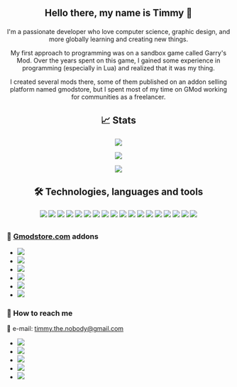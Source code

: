 ## <p align="center">Hello there, my name is Timmy 👋
<p align="center">I'm a passionate developer who love computer science, graphic design, and more globally learning and creating new things.

<p align="center">My first approach to programming was on a sandbox game called Garry's Mod. Over the years spent on this game, I gained some experience in programming (especially in Lua) and realized that it was my thing.

<p align="center">I created several mods there, some of them published on an addon selling platform named gmodstore, but I spent most of my time on GMod working for communities as a freelancer.

## <p align="center">📈 Stats
<p align="center">
    <img src="https://github-readme-stats.vercel.app/api?username=Timmy-the-nobody&count_private=true&show_icons=true&theme=github_dark&include_all_commits=true">
</p>
<p align="center">
    <img src="https://github-readme-stats.vercel.app/api/top-langs/?username=Timmy-the-nobody&theme=github_dark">
</p>
<p align="center">
    <a href=”https://wakatime.com/@TimmyTheNobody”>
        <img src="https://wakatime.com/badge/user/82906db0-5de5-44ab-a813-73c42b06725a.svg">
    </a>
</p>

## <p align="center">🛠️ Technologies, languages and tools
<p align="center">
    <img src="https://img.shields.io/badge/Windows-1c2f45?logo=Windows">
    <img src="https://img.shields.io/badge/Android-1c2f45?logo=Android">
    <img src="https://img.shields.io/badge/Unreal_Engine-1c2f45?logo=UnrealEngine">
    <img src="https://img.shields.io/badge/Lua-1c2f45?logo=Lua">
    <img src="https://img.shields.io/badge/JavaScript-1c2f45?logo=JavaScript">
    <img src="https://img.shields.io/badge/HTML5-1c2f45?logo=HTML5">
    <img src="https://img.shields.io/badge/CSS-1c2f45?logo=CSS3">
    <img src="https://img.shields.io/badge/MySQL-1c2f45?logo=MySQL">
    <img src="https://img.shields.io/badge/SQLite-1c2f45?logo=SQLite">
    <img src="https://img.shields.io/badge/PostgreSQL-1c2f45?logo=PostgreSQL">
    <img src="https://img.shields.io/badge/Visual_Studio_Code-1c2f45?logo=VisualStudioCode">
    <img src="https://img.shields.io/badge/Git-1c2f45?logo=Git">
    <img src="https://img.shields.io/badge/GitHub-1c2f45?logo=GitHub">
    <img src="https://img.shields.io/badge/GitLab-1c2f45?logo=GitLab">
    <img src="https://img.shields.io/badge/GitKraken-1c2f45?logo=GitKraken">
    <img src="https://img.shields.io/badge/WakaTime-1c2f45?logo=WakaTime">
    <img src="https://img.shields.io/badge/GIMP-1c2f45?logo=GIMP">
    <img src="https://img.shields.io/badge/Ableton_Live-1c2f45?logo=AbletonLive">
</p>

##

### 🛒 [Gmodstore.com](https://www.gmodstore.com/users/timmythenobody/addons) addons
- [![](https://img.shields.io/badge/🍇_Winemaking_System-1c2f45)](https://www.gmodstore.com/market/view/winemaking-system)
- [![](https://img.shields.io/badge/🚧_VMS_System-1c2f45)](https://www.gmodstore.com/market/view/7421)
- [![](https://img.shields.io/badge/📠_OnePrint-1c2f45)](https://www.gmodstore.com/market/view/7320)
- [![](https://img.shields.io/badge/⌚_GSmartWatch-1c2f45)](https://www.gmodstore.com/market/view/gsmartwatch-unique-and-customizable-watches-for-your-server)
- [![](https://img.shields.io/badge/💸_Cash_Logistics_System-1c2f45)](https://www.gmodstore.com/market/view/ultimate-brinks-system-ubs)
- [![](https://img.shields.io/badge/🐝_Beekeeping_System-1c2f45)](https://www.gmodstore.com/market/view/beekeeping-system)

### 🔎 How to reach me
📧 e-mail: timmy.the.nobody@gmail.com

- [![](https://img.shields.io/badge/‎-GitLab-95a5a6?logo=GitLab)](https://gitlab.com/timmy.the.nobody)
- [![](https://img.shields.io/badge/‎-Steam-95a5a6?logo=Steam)](https://steamcommunity.com/id/timmythenobody)
- [![](https://img.shields.io/badge/‎-Discord-95a5a6?logo=Discord)](https://discordapp.com/users/317885698747400194)
- [![](https://img.shields.io/badge/‎-YouTube-95a5a6?logo=YouTube)](https://www.youtube.com/channel/UCxGjRU8uZkj7oK8Tv22aC7A/featured)
- [![](https://img.shields.io/badge/‎-Twitch-95a5a6?logo=Twitch)](https://www.twitch.tv/timmythenobody)
